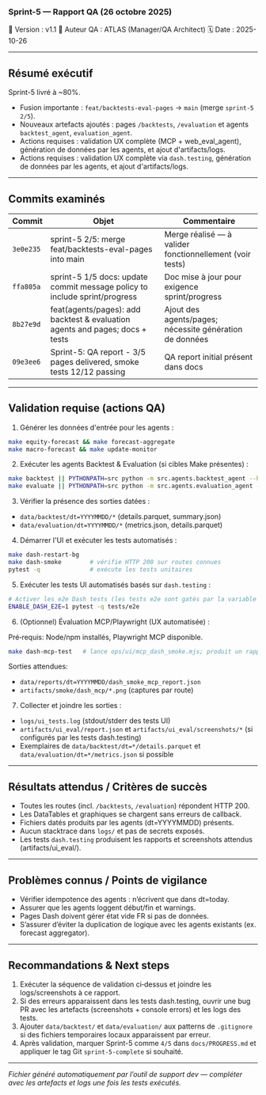### Sprint-5 — Rapport QA (26 octobre 2025)

📌 Version : v1.1
🧾 Auteur QA : ATLAS (Manager/QA Architect)
🗓️ Date : 2025-10-26

---

## Résumé exécutif

Sprint-5 livré à ~80%.

- Fusion importante : `feat/backtests-eval-pages` → `main` (merge `sprint-5 2/5`).
- Nouveaux artefacts ajoutés : pages `/backtests`, `/evaluation` et agents `backtest_agent`, `evaluation_agent`.
- Actions requises : validation UX complète (MCP + web_eval_agent), génération de données par les agents, et ajout d'artifacts/logs.
 - Actions requises : validation UX complète via `dash.testing`, génération de données par les agents, et ajout d'artifacts/logs.

---

## Commits examinés

| Commit | Objet | Commentaire |
|---|---|---|
| `3e0e235` | sprint-5 2/5: merge feat/backtests-eval-pages into main | Merge réalisé — à valider fonctionnellement (voir tests) |
| `ffa805a` | sprint-5 1/5 docs: update commit message policy to include sprint/progress | Doc mise à jour pour exigence sprint/progress |
| `8b27e9d` | feat(agents/pages): add backtest & evaluation agents and pages; docs + tests | Ajout des agents/pages; nécessite génération de données |
| `09e3ee6` | Sprint-5: QA report - 3/5 pages delivered, smoke tests 12/12 passing | QA report initial présent dans docs |

---

## Validation requise (actions QA)

1. Générer les données d'entrée pour les agents :

```bash
make equity-forecast && make forecast-aggregate
make macro-forecast && make update-monitor
```

2. Exécuter les agents Backtest & Evaluation (si cibles Make présentes) :

```bash
make backtest || PYTHONPATH=src python -m src.agents.backtest_agent --horizon 1m --top-n 5
make evaluate || PYTHONPATH=src python -m src.agents.evaluation_agent --horizon 1m
```

3. Vérifier la présence des sorties datées :

- `data/backtest/dt=YYYYMMDD/*` (details.parquet, summary.json)
- `data/evaluation/dt=YYYYMMDD/*` (metrics.json, details.parquet)

4. Démarrer l'UI et exécuter les tests automatisés :

```bash
make dash-restart-bg
make dash-smoke        # vérifie HTTP 200 sur routes connues
pytest -q              # exécute les tests unitaires
```

5. Exécuter les tests UI automatisés basés sur `dash.testing` :

```bash
# Activer les e2e Dash tests (les tests e2e sont gatés par la variable d'env)
ENABLE_DASH_E2E=1 pytest -q tests/e2e
```

6. (Optionnel) Évaluation MCP/Playwright (UX automatisée) :

Pré‑requis: Node/npm installés, Playwright MCP disponible.

```bash
make dash-mcp-test   # lance ops/ui/mcp_dash_smoke.mjs; produit un rapport et des captures
```

Sorties attendues:
- `data/reports/dt=YYYYMMDD/dash_smoke_mcp_report.json`
- `artifacts/smoke/dash_mcp/*.png` (captures par route)

7. Collecter et joindre les sorties :

- `logs/ui_tests.log` (stdout/stderr des tests UI)
- `artifacts/ui_eval/report.json` et `artifacts/ui_eval/screenshots/*` (si configurés par les tests dash.testing)
- Exemplaires de `data/backtest/dt=*/details.parquet` et `data/evaluation/dt=*/metrics.json` si possible

---

## Résultats attendus / Critères de succès

- Toutes les routes (incl. `/backtests`, `/evaluation`) répondent HTTP 200.
- Les DataTables et graphiques se chargent sans erreurs de callback.
- Fichiers datés produits par les agents (dt=YYYYMMDD) présents.
- Aucun stacktrace dans `logs/` et pas de secrets exposés.
- Les tests `dash.testing` produisent les rapports et screenshots attendus (artifacts/ui_eval/).

---

## Problèmes connus / Points de vigilance

- Vérifier idempotence des agents : n’écrivent que dans dt=today.
- Assurer que les agents loggent début/fin et warnings.
- Pages Dash doivent gérer état vide FR si pas de données.
- S’assurer d’éviter la duplication de logique avec les agents existants (ex. forecast aggregator).

---

## Recommandations & Next steps

1. Exécuter la séquence de validation ci‑dessus et joindre les logs/screenshots à ce rapport.
2. Si des erreurs apparaissent dans les tests dash.testing, ouvrir une bug PR avec les artefacts (screenshots + console errors) et les logs des tests.
3. Ajouter `data/backtest/` et `data/evaluation/` aux patterns de `.gitignore` si des fichiers temporaires locaux apparaissent par erreur.
4. Après validation, marquer Sprint-5 comme `4/5` dans `docs/PROGRESS.md` et appliquer le tag Git `sprint-5-complete` si souhaité.

---

_Fichier généré automatiquement par l’outil de support dev — compléter avec les artefacts et logs une fois les tests exécutés._

